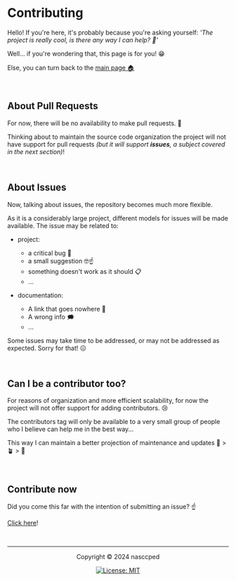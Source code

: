 <!-- page begin ---------------------------------------------------->
# Contributing

Hello! If you're here, it's probably because you're asking yourself:
*'The project is really cool, is there any way I can help? 🤔'*

Well... if you're wondering that, this page is for you! 😁

Else, you can turn back to the [main page 🏠][project-repo-href]

<br>



<!-- pull requests section ----------------------------------------->
## About Pull Requests

For now, there will be no availability to make pull requests. 🚫

Thinking about to maintain the source code organization the project
will not have support for pull requests *(but it will support
**issues**, a subject covered in the next section)*!

<br>



<!-- issues section ------------------------------------------------>
## About Issues

Now, talking about issues, the repository becomes much more flexible.

As it is a considerably large project, different models for issues
will be made available. The issue may be related to:

- project:
  - a critical bug 🐞
  - a small suggestion 🤓☝️
  - something doesn't work as it should 📋
  - ...

- documentation:
  - A link that goes nowhere 🌙
  - A wrong info 🗯️
  - ...

Some issues may take time to be addressed, or may not be addressed as
expected. Sorry for that! 😖

<br>



<!-- can you be a contributor too? --------------------------------->
## Can I be a contributor too?

For reasons of organization and more efficient scalability, for now
the project will not offer support for adding contributors. 😢

The contributors tag will only be available to a very small group of
people who I believe can help me in the best way...

This way I can maintain a better projection of maintenance and
updates 🌱 > 🪴 > 🌲

<br>



<!-- contribute now ------------------------------------------------>
## Contribute now

Did you come this far with the intention of submitting an issue? ☝️

[Click here][issues-link]!

<br>



<!-- copyright footer ---------------------------------------------->

---

<p align="center">Copyright &copy; 2024 nasccped</p>

<a align="center" href="#">

![License: MIT][license-badge]

</a>



<!-- hrefs area ---------------------------------------------------->
[project-repo-href]: https://github.com/nasccped/vsc-gptheme-plus-extension
[issues-link]: https://github.com/nasccped/vsc-gptheme-plus-extension/issues
[license-badge]: https://badgen.net/badge/License/MIT/blue